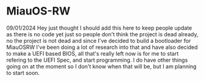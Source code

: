 # MiauOS-RW
09/01/2024
 Hey just thought I should add this here to keep people update as there is no code yet just so people don't think the project is dead already, no the project is not dead and since I've decided to build a bootloader for MiauOSRW I've been doing a lot of research into that and have also decided to make a UEFI based BIOS, all that's really left now is for me to  start refering to the UEFI Spec, and start programming. I do have other things going on at the moment so I don't know when that will be, but I am planning to start soon.
